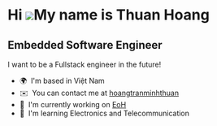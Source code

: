 Hi ![](https://user-images.githubusercontent.com/18350557/176309783-0785949b-9127-417c-8b55-ab5a4333674e.gif)My name is Thuan Hoang
===================================================================================================================================

Embedded Software Engineer
---

I want to be a Fullstack engineer in the future!

*   🌍  I'm based in Việt Nam
*   ✉️  You can contact me at [hoangtranminhthuan](mailto:hoangtranminhthuan.work@gmail.com)
*   🚀  I'm currently working on [EoH](https://eoh.io/)
*   🧠  I'm learning Electronics and Telecommunication
